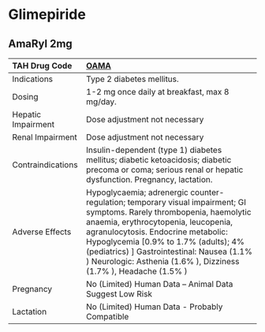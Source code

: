 # Glimepiride

## AmaRyl 2mg

| TAH Drug Code      | [OAMA](https://www.tahsda.org.tw/drugs/hissearch.php?drug_code=OAMA)                                                                                                                                                                                                                                                                                           |
|:-------------------|:---------------------------------------------------------------------------------------------------------------------------------------------------------------------------------------------------------------------------------------------------------------------------------------------------------------------------------------------------------------|
| Indications        | Type 2 diabetes mellitus.                                                                                                                                                                                                                                                                                                                                      |
| Dosing             | 1-2 mg once daily at breakfast, max 8 mg/day.                                                                                                                                                                                                                                                                                                                  |
| Hepatic Impairment | Dose adjustment not necessary                                                                                                                                                                                                                                                                                                                                  |
| Renal Impairment   | Dose adjustment not necessary                                                                                                                                                                                                                                                                                                                                  |
| Contraindications  | Insulin-dependent (type 1) diabetes mellitus; diabetic ketoacidosis; diabetic precoma or coma; serious renal or hepatic dysfunction. Pregnancy, lactation.                                                                                                                                                                                                     |
| Adverse Effects    | Hypoglycaemia; adrenergic counter-regulation; temporary visual impairment; GI symptoms. Rarely thrombopenia, haemolytic anaemia, erythrocytopenia, leucopenia, agranulocytosis. Endocrine metabolic: Hypoglycemia [0.9% to 1.7% (adults); 4% (pediatrics) ] Gastrointestinal: Nausea (1.1% ) Neurologic: Asthenia (1.6% ), Dizziness (1.7% ), Headache (1.5% ) |
| Pregnancy          | No (Limited) Human Data – Animal Data Suggest Low Risk                                                                                                                                                                                                                                                                                                         |
| Lactation          | No (Limited) Human Data - Probably Compatible                                                                                                                                                                                                                                                                                                                  |

